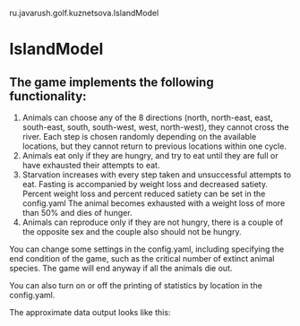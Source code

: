 ru.javarush.golf.kuznetsova.IslandModel
# IslandModel

## The game implements the following functionality: 

1. Animals can choose any of the 8 directions (north, north-east, east, south-east, south, south-west, west, north-west),
   they cannot cross the river. Each step is chosen randomly depending on the available locations, but they cannot return 
   to previous locations within one cycle.
2. Animals eat only if they are hungry, and try to eat until they are full or have exhausted their attempts to eat.
3. Starvation increases with every step taken and unsuccessful attempts to eat. Fasting is accompanied by weight loss 
   and decreased satiety. Percent weight loss and percent reduced satiety can be set in the config.yaml
   The animal becomes exhausted with a weight loss of more than 50% and dies of hunger.
4. Animals can reproduce only if they are not hungry, there is a couple of the opposite sex and the couple also should 
   not be hungry.


You can change some settings in the config.yaml, including specifying the end condition of the game, such as the critical 
number of extinct animal species. The game will end anyway if all the animals die out.

You can also turn on or off the printing of statistics by location in the config.yaml.

The approximate data output looks like this:


